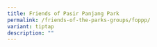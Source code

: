 ```yaml
---
title: Friends of Pasir Panjang Park
permalink: /friends-of-the-parks-groups/foppp/
variant: tiptap
description: ""
---
```

